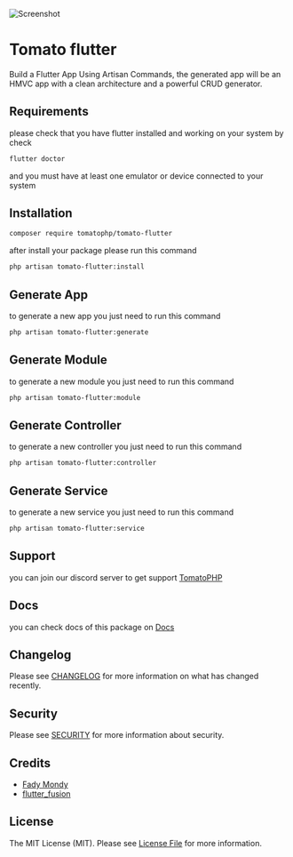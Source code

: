 ![Screenshot](https://github.com/tomatophp/tomato-flutter/blob/master/art/screenshot.png)

# Tomato flutter

Build a Flutter App Using Artisan Commands, the generated app will be an HMVC app with a clean architecture and a powerful CRUD generator.

## Requirements

please check that you have flutter installed and working on your system by check 

```bash
flutter doctor
```

and you must have at least one emulator or device connected to your system

## Installation

```bash
composer require tomatophp/tomato-flutter
```
after install your package please run this command

```bash
php artisan tomato-flutter:install
```

## Generate App

to generate a new app you just need to run this command

```bash
php artisan tomato-flutter:generate
```

## Generate Module

to generate a new module you just need to run this command

```bash
php artisan tomato-flutter:module
```

## Generate Controller

to generate a new controller you just need to run this command

```bash
php artisan tomato-flutter:controller
```

## Generate Service

to generate a new service you just need to run this command

```bash
php artisan tomato-flutter:service
```

## Support

you can join our discord server to get support [TomatoPHP](https://discord.gg/VZc8nBJ3ZU)

## Docs

you can check docs of this package on [Docs](https://docs.tomatophp.com/plugins/tomato-flutter)

## Changelog

Please see [CHANGELOG](CHANGELOG.md) for more information on what has changed recently.

## Security

Please see [SECURITY](SECURITY.md) for more information about security.

## Credits

- [Fady Mondy](mailto:info@3x1.io)
- [flutter_fusion](https://github.com/thedevsbuddy/flutter_fusion)

## License

The MIT License (MIT). Please see [License File](LICENSE.md) for more information.
